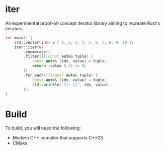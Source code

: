# iter
An experimental proof-of-concept iterator library aiming to recreate Rust's iterators.


```cpp
int main() {
    std::vector<int> v { 1, 2, 3, 4, 5, 6, 7, 8, 9, 10 };
    iter::iter(v) 
        .enumerate()
        .filter([](const auto& tuple) { 
            const auto& [idx, value] = tuple;
            return (value % 2) == 0; 
        })
        .for_each([](const auto& tuple) { 
            const auto& [idx, value] = tuple;
            std::println("{}: {}", idx, value);
        });
}
```

# Build
To build, you will need the following:
- Modern C++ compiler that supports C++23
- CMake
